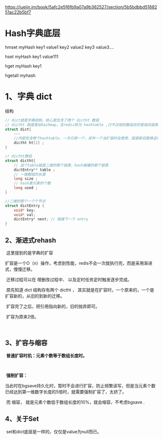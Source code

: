 <https://juejin.im/book/5afc2e5f6fb9a07a9b362527/section/5b5bdbbd5188251ac22b5bf7>



# Hash字典底层



hmset myHash key1 value1 key2 value2 key3 value3....

hset myHash key1 value111

hget myHash key1

hgetall myhash



# 1、字典 dict



结构

```c
// dict就是字典结构，核心是包含了两个 dictht 数组
// dictht 就是类似hashmap，在redis称为 hashtable ,只不过他的数组存的是指向链表头元素的指针
struct dict{
    ···
    //内部包含两个hashtable，一次只用一个，另外一个当扩容时会使用，就是新旧替换这样
    dictht ht[2] ;
}

// dictht数组
struct dictht{
 	// 这个table就是二维的那个链表，hash碰撞的那个链表
    dictEntry** table ;
    // 一维数组的长度
    long size ;
    // hash表元素的个数
    long used ;
}

//二维的那个一个个节点
struct dictEntry {
    void* key;
    void* val;
    dictEntry* next; // 链接下一个 entry
}


```





## 2、渐进式rehash

​	这里提到的是字典的扩容

​	扩容是一个O（n）操作，考虑到性能，redis不会一次就执行完，而是采用渐进式，慢慢迁移。

​	迁移过程可以在 增删改过程中、 以及定时任务定时触发逐步完成。

​	原先知道 dict 结构存有两个 dictht ， 其实就是在扩容时，一个原来的，一个是扩容新的，从旧的到新的迁移。

​	扩容完了之后，把引用指向新的，旧的抛弃即可。

​	扩容为原来2倍。

​		





## 3、扩容与缩容



​	**普通扩容时机：元素个数等于数组长度时。**

​	

​	**强制扩容：**

​	当此时在bgsave持久化时，暂时不会进行扩容，防止频繁读写，但是当元素个数已经达到第一维数字长度的5倍时，就需要强制扩容了，太挤了。

​	而 缩容， 就是元素个数低于数组长度的10%，就会缩容，不考虑bgsave . 







## 4、关于Set

​	set和dict底层是一样的，仅仅是value为null而已。











